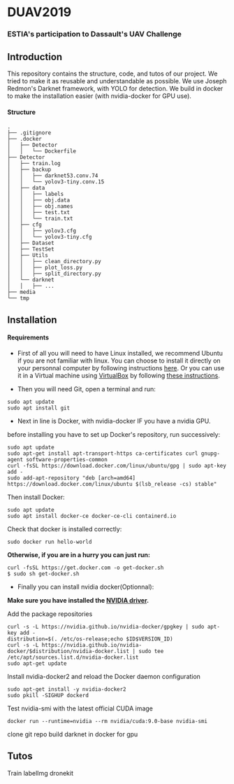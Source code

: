 # DUAV2019
### ESTIA's participation to Dassault's UAV Challenge

## Introduction

This repository contains the structure, code, and tutos of our project. We tried to make it as reusable and understandable as possible. 
We use Joseph Redmon's Darknet framework, with YOLO for detection. We build in docker to make the installation easier (with nvidia-docker for GPU use).

 #### Structure
 
 ```
 .
├── .gitignore
├── .docker
│   ├── Detector
│   │   └── Dockerfile
├── Detector
│   ├── train.log
│   ├── backup
│   │   ├── darknet53.conv.74
│   │   └── yolov3-tiny.conv.15
│   ├── data
│   │   ├── labels
│   │   ├── obj.data
│   │   ├── obj.names
│   │   ├── test.txt
│   │   └── train.txt
│   ├── cfg
│   │   ├── yolov3.cfg
│   │   └── yolov3-tiny.cfg
│   ├── Dataset
│   ├── TestSet
│   ├── Utils
│   │   ├── clean_directory.py
│   │   ├── plot_loss.py
│   │   ├── split_directory.py
│   └── darknet
│   │   ├── ...
├── media
└── tmp

 ```

## Installation

#### Requirements

* First of all you will need to have Linux installed, we recommend Ubuntu if you are not familiar with linux.
You can choose to install it directly on your personnal computer by following instructions [here](https://doc.ubuntu-fr.org/installation).
Or you can use it in a Virtual machine using [VirtualBox](https://www.virtualbox.org/) by following [these instructions](https://doc.ubuntu-fr.org/virtualbox).

* Then you will need Git, open a terminal and run:
```
sudo apt update
sudo apt install git
```

* Next in line is Docker, with nvidia-docker IF you have a nvidia GPU.

before installing you have to set up Docker's repository, run successively:
```
sudo apt update
sudo apt-get install apt-transport-https ca-certificates curl gnupg-agent software-properties-common
curl -fsSL https://download.docker.com/linux/ubuntu/gpg | sudo apt-key add -
sudo add-apt-repository "deb [arch=amd64] https://download.docker.com/linux/ubuntu $(lsb_release -cs) stable"
```
Then install Docker:
```
sudo apt update
sudo apt install docker-ce docker-ce-cli containerd.io
```
Check that docker is installed correctly:
```
sudo docker run hello-world
```
**Otherwise, if you are in a hurry you can just run:**
```
curl -fsSL https://get.docker.com -o get-docker.sh
$ sudo sh get-docker.sh
```
* Finally you can install nvidia docker(Optionnal):

**Make sure you have installed the [NVIDIA driver](https://github.com/NVIDIA/nvidia-docker/wiki/Frequently-Asked-Questions#how-do-i-install-the-nvidia-driver).**

Add the package repositories
```
curl -s -L https://nvidia.github.io/nvidia-docker/gpgkey | sudo apt-key add -
distribution=$(. /etc/os-release;echo $ID$VERSION_ID)
curl -s -L https://nvidia.github.io/nvidia-docker/$distribution/nvidia-docker.list | sudo tee /etc/apt/sources.list.d/nvidia-docker.list
sudo apt-get update
```
Install nvidia-docker2 and reload the Docker daemon configuration
```
sudo apt-get install -y nvidia-docker2
sudo pkill -SIGHUP dockerd
```
Test nvidia-smi with the latest official CUDA image
```
docker run --runtime=nvidia --rm nvidia/cuda:9.0-base nvidia-smi
```

clone git repo
build darknet in docker for gpu

## Tutos

Train
labelImg
dronekit
